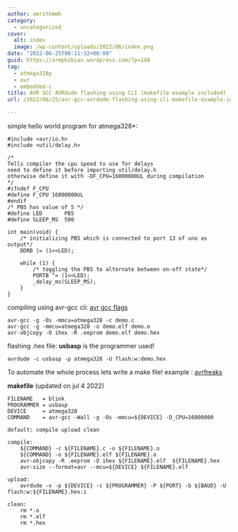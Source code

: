 ```yaml
---
author: amrithmmh
category:
  - uncategorized
cover:
  alt: index
  image: /wp-content/uploads/2022/06/index.png
date: "2022-06-25T08:11:32+00:00"
guid: https://armphibian.wordpress.com/?p=148
tag:
  - atmega328p
  - avr
  - embedded-c
title: AVR GCC AVRdude flashing using CLI (makefile example included)
url: /2022/06/25/avr-gcc-avrdude-flashing-using-cli-makefile-example-included/

---
```

simple hello world program for atmega328\*:

```
#include <avr/io.h>
#include <util/delay.h>

/*
Tells compiler the cpu speed to use for delays
need to define it before importing util/delay.h
otherwise define it with -DF_CPU=16000000UL during compilation
*/
#ifndef F_CPU
#define F_CPU 16000000UL
#endif
/* PB5 has value of 5 */
#define LED       PB5
#define SLEEP_MS  500

int main(void) {
    /* initializing PB5 which is connected to port 13 of uno as output*/
    DDRB |= (1<<LED);

    while (1) {
        /* toggling the PB5 to alternate between on-off state*/
        PORTB ^= (1<<LED);
        _delay_ms(SLEEP_MS);
    }
}
```

compiling using avr-gcc cli: [avr gcc flags](https://www.nongnu.org/avr-libc/user-manual/group__demo__project.html)

```
avr-gcc -g -Os -mmcu=atmega328 -c demo.c
avr-gcc -g -mmcu=atmega328 -o demo.elf demo.o
avr-objcopy -O ihex -R .eeprom demo.elf demo.hex
```

flashing .hex file: **usbasp** is the programmer used!

```
avrdude -c usbasp -p atmega328 -U flash:w:demo.hex
```

To automate the whole process lets write a make file! example : [avrfreaks](https://www.avrfreaks.net/sites/default/files/Makefile.txt)

**makefile** (updated on jul 4 2022)

```
FILENAME   = blink
PROGRAMMER = usbasp
DEVICE     = atmega328
COMMAND    = avr-gcc -Wall -g -Os -mmcu=${DEVICE} -D_CPU=16000000

default: compile upload clean

compile:
	${COMMAND} -c ${FILENAME}.c -o ${FILENAME}.o
	${COMMAND} -o ${FILENAME}.elf ${FILENAME}.o
	avr-objcopy -R .eeprom -O ihex ${FILENAME}.elf  ${FILENAME}.hex
	avr-size --format=avr --mcu=${DEVICE} ${FILENAME}.elf

upload:
	avrdude -v -p ${DEVICE} -c ${PROGRAMMER} -P ${PORT} -b ${BAUD} -U flash:w:${FILENAME}.hex:i

clean:
	rm *.o
	rm *.elf
	rm *.hex

```
